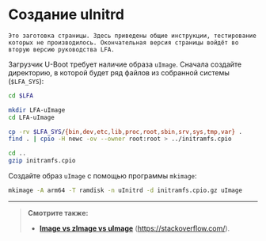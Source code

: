 # Создание uInitrd

```admonish warning title="Внимание"
Это заготовка страницы. Здесь приведены общие инструкции, тестирование которых не производилось. Окончательная версия страницы войдёт во вторую версию руководства LFA.
```

Загрузчик U-Boot требует наличие образа `uImage`. Сначала создайте директорию, в которой будет ряд файлов из собранной системы (`$LFA_SYS`):

```bash
cd $LFA

mkdir LFA-uImage
cd LFA-uImage

cp -rv $LFA_SYS/{bin,dev,etc,lib,proc,root,sbin,srv,sys,tmp,var} .
find . | cpio -H newc -ov --owner root:root > ../initramfs.cpio

cd ..
gzip initramfs.cpio
```

Создайте образ `uImage` с помощью программы `mkimage`:

```bash
mkimage -A arm64 -T ramdisk -n uInitrd -d initramfs.cpio.gz uImage
```

---

> **Смотрите также:**
>
> - [**Image vs zImage vs uImage**](https://stackoverflow.com/questions/22322304/image-vs-zimage-vs-uimage) (<https://stackoverflow.com/>).

